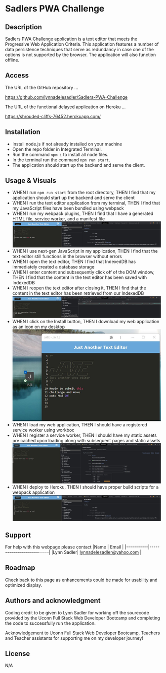 # Sadlers PWA Challenge

## Description

Sadlers PWA Challenge application is a text editor that meets the Progressive Web Application Criteria. This application features a number of data persistence techniques that serve as redundancy in case one of the options is not supported by the browser. The application will also function offline.

## Access

The URL of the GitHub repository ...

https://github.com/lynnadelesadler/Sadlers-PWA-Challenge

The URL of the functional delayed application on Heroku  ...

https://shrouded-cliffs-76452.herokuapp.com/

## Installation
- Install node.js if not already installed on your machine
- Open the repo folder in Integrated Terminal. 
- Run the command `npm i` to install all node files.
- In the terminal run the command  `npm run start`.
- The application should start up the backend and serve the client.

## Usage & Visuals

- WHEN I run `npm run start` from the root directory, THEN I find that my application should start up the backend and serve the client
- WHEN I run the text editor application from my terminal, THEN I find that my JavaScript files have been bundled using webpack
- WHEN I run my webpack plugins, THEN I find that I have a generated HTML file, service worker, and a manifest file
![manifest](./client/src/images/manifest.jpg)
- WHEN I use next-gen JavaScript in my application, THEN I find that the text editor still functions in the browser without errors
- WHEN I open the text editor, THEN I find that IndexedDB has immediately created a database storage
- WHEN I enter content and subsequently click off of the DOM window, THEN I find that the content in the text editor has been saved with IndexedDB
- WHEN I reopen the text editor after closing it, THEN I find that the content in the text editor has been retrieved from our IndexedDB
![indexDB](./client/src/images/indexdb.jpg)
- WHEN I click on the Install button, THEN I download my web application as an icon on my desktop
![install app on desktop](./client/src/images/install.jpg)
- WHEN I load my web application, THEN I should have a registered service worker using workbox
- WHEN I register a service worker, THEN I should have my static assets pre cached upon loading along with subsequent pages and static assets
![service worker](./client/src/images/sw.jpg)
- WHEN I deploy to Heroku, THEN I should have proper build scripts for a webpack application
![heroku](./client/src/images/manifest.jpg)

## Support
For help with this webpage please contact
|Name | Email |
|-----------|---------------------------|
|Lynn Sadler| lynnadelesadler@yahoo.com |

## Roadmap
Check back to this page as enhancements could be made for usability and optimized display. 

## Authors and acknowledgment
Coding credit to be given to Lynn Sadler for working off the sourecode provided by the Uconn Full Stack Web Developer Bootcamp and completing the code to successfully run the application.

Acknowledgement to Uconn Full Stack Web Developer Bootcamp, Teachers and Teacher assistants for supporting me on my developer journey!


## License
N/A


